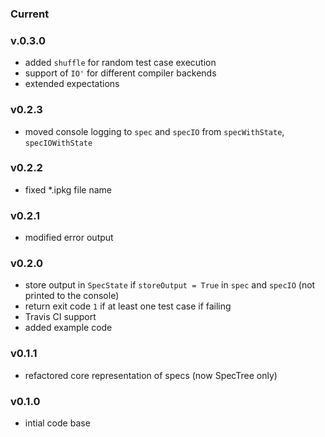 ### Current

### v.0.3.0
 - added `shuffle` for random test case execution
 - support of `IO'` for different compiler backends
 - extended expectations

### v0.2.3
 - moved console logging to `spec` and `specIO` from `specWithState`, `specIOWithState`

### v0.2.2
 - fixed *.ipkg file name

### v0.2.1
 - modified error output
 
### v0.2.0
 - store output in `SpecState` if `storeOutput = True` in `spec` and `specIO` (not printed to the console)
 - return exit code `1` if at least one test case if failing
 - Travis CI support
 - added example code

### v0.1.1
 - refactored core representation of specs (now SpecTree only)

### v0.1.0
 - intial code base
